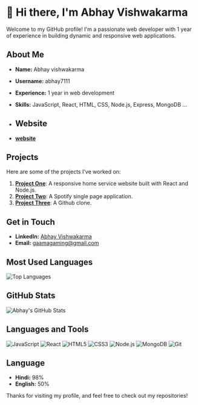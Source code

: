 # 👋 Hi there, I'm Abhay Vishwakarma

Welcome to my GitHub profile! I'm a passionate web developer with 1 year of experience in building dynamic and responsive web applications.

## About Me

- **Name:** Abhay vishwakarma
- **Username:** abhay7111
- **Experience:** 1 year in web development
- **Skills:** JavaScript, React, HTML, CSS, Node.js, Express, MongoDB ...

- ## Website

- **[website](https://www.gaama.top)**

## Projects

Here are some of the projects I've worked on:

1. **[Project One](https://biz-growth.netlify.app/)**: A responsive home service website built with React and Node.js.
2. **[Project Two](https://abhay7111.github.io/spotify)**: A Spotify single page application.
3. **[Project Three](https://abhay7111github.netlify.app/)**: A Github clone.

## Get in Touch

- **LinkedIn:** [Abhay Vishwakarma](https://www.linkedin.com/in/abhay-vishwakarma-a72005259/)
- **Email:** gaamagaming@gmail.com
## Most Used Languages

![Top Languages](https://github-readme-stats.vercel.app/api/top-langs/?username=abhay7111&layout=compact)

## GitHub Stats

![Abhay's GitHub Stats](https://github-readme-stats.vercel.app/api?username=abhay7111&show_icons=true)

## Languages and Tools

![JavaScript](https://img.shields.io/badge/-JavaScript-000?&logo=JavaScript)
![React](https://img.shields.io/badge/-React-000?&logo=React)
![HTML5](https://img.shields.io/badge/-HTML5-000?&logo=HTML5)
![CSS3](https://img.shields.io/badge/-CSS3-000?&logo=CSS3)
![Node.js](https://img.shields.io/badge/-Node.js-000?&logo=Node.js)
![MongoDB](https://img.shields.io/badge/-MongoDB-000?&logo=MongoDB)
![Git](https://img.shields.io/badge/-Git-000?&logo=Git)

## Language 

- **Hindi:** 98%
- **English:** 50%

Thanks for visiting my profile, and feel free to check out my repositories!
